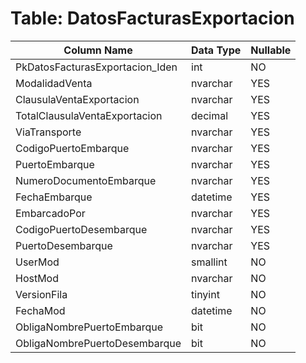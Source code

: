 # Table: DatosFacturasExportacion

| Column Name | Data Type | Nullable |
|-------------|-----------|----------|
| PkDatosFacturasExportacion_Iden | int | NO |
| ModalidadVenta | nvarchar | YES |
| ClausulaVentaExportacion | nvarchar | YES |
| TotalClausulaVentaExportacion | decimal | YES |
| ViaTransporte | nvarchar | YES |
| CodigoPuertoEmbarque | nvarchar | YES |
| PuertoEmbarque | nvarchar | YES |
| NumeroDocumentoEmbarque | nvarchar | YES |
| FechaEmbarque | datetime | YES |
| EmbarcadoPor | nvarchar | YES |
| CodigoPuertoDesembarque | nvarchar | YES |
| PuertoDesembarque | nvarchar | YES |
| UserMod | smallint | NO |
| HostMod | nvarchar | NO |
| VersionFila | tinyint | NO |
| FechaMod | datetime | NO |
| ObligaNombrePuertoEmbarque | bit | NO |
| ObligaNombrePuertoDesembarque | bit | NO |
